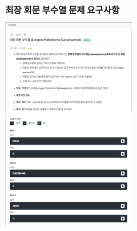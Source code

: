 # 최장 회문 부수열 문제 요구사항

<img src="img/img_1.png" width="400">
<img src="img/input_output.png" width="400">
